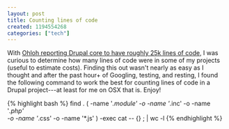 ```yaml
---
layout: post
title: Counting lines of code
created: 1194554268
categories: ["tech"]
---
```

With <a href="http://www.ohloh.net/projects/3189">Ohloh reporting Drupal core to have roughly 25k lines of code</a>, I was curious to determine how many lines of code were in some of my projects (useful to estimate costs). Finding this out wasn't nearly as easy as I thought and after the past hour+ of Googling, testing, and resting, I found the following command to work the best for counting lines of code in a Drupal project---at least for me on OSX that is. Enjoy!

{% highlight bash %}
find . \( -name '*.module'
  -o -name '*.inc'
  -o -name '*.php'  
  -o -name '*.css'
  -o -name '*.js' \) -exec cat -- {} \; | wc -l
{% endhighlight %}
